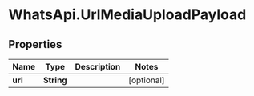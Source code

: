 # WhatsApi.UrlMediaUploadPayload

## Properties

Name | Type | Description | Notes
------------ | ------------- | ------------- | -------------
**url** | **String** |  | [optional] 


